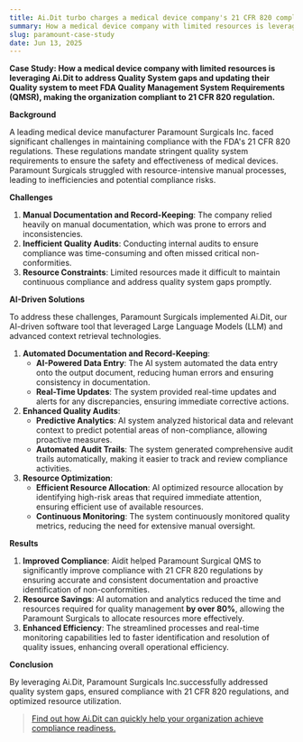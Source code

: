 ```yaml
---
title: Ai.Dit turbo charges a medical device company's 21 CFR 820 compliance readiness
summary: How a medical device company with limited resources is leveraging Ai.Dit to address Quality System gaps and updating their Quality system to meet FDA Quality Management System Requirements (QMSR), making the organization compliant to 21 CFR 820 regulation.
slug: paramount-case-study
date: Jun 13, 2025
---
```


**Case Study: How a medical device company with limited resources is leveraging Ai.Dit to address Quality System gaps and updating their Quality system to meet FDA Quality Management System Requirements (QMSR), making the organization compliant to 21 CFR 820 regulation.**

**Background**

A leading medical device manufacturer Paramount Surgicals Inc. faced significant challenges in maintaining compliance with the FDA's 21 CFR 820 regulations. These regulations mandate stringent quality system requirements to ensure the safety and effectiveness of medical devices. Paramount Surgicals struggled with resource-intensive manual processes, leading to inefficiencies and potential compliance risks.

**Challenges**

1. **Manual Documentation and Record-Keeping**: The company relied heavily on manual documentation, which was prone to errors and inconsistencies.
2. **Inefficient Quality Audits**: Conducting internal audits to ensure compliance was time-consuming and often missed critical non-conformities.
3. **Resource Constraints**: Limited resources made it difficult to maintain continuous compliance and address quality system gaps promptly.

**AI-Driven Solutions**

To address these challenges, Paramount Surgicals implemented Ai.Dit, our AI-driven software tool that leveraged Large Language Models (LLM) and advanced context retrieval technologies.

1. **Automated Documentation and Record-Keeping**:
   - **AI-Powered Data Entry**: The AI system automated the data entry onto the output document, reducing human errors and ensuring consistency in documentation.
   - **Real-Time Updates**: The system provided real-time updates and alerts for any discrepancies, ensuring immediate corrective actions.
2. **Enhanced Quality Audits**:
   - **Predictive Analytics**: AI system analyzed historical data and relevant context to predict potential areas of non-compliance, allowing proactive measures.
   - **Automated Audit Trails**: The system generated comprehensive audit trails automatically, making it easier to track and review compliance activities.
3. **Resource Optimization**:
   - **Efficient Resource Allocation**: AI optimized resource allocation by identifying high-risk areas that required immediate attention, ensuring efficient use of available resources.
   - **Continuous Monitoring**: The system continuously monitored quality metrics, reducing the need for extensive manual oversight.

**Results**

1. **Improved Compliance**: Aidit helped Paramount Surgical QMS to significantly improve compliance with 21 CFR 820 regulations by ensuring accurate and consistent documentation and proactive identification of non-conformities.
2. **Resource Savings**: AI automation and analytics reduced the time and resources required for quality management **by over 80%**, allowing the Paramount Surgicals to allocate resources more effectively.
3. **Enhanced Efficiency**: The streamlined processes and real-time monitoring capabilities led to faster identification and resolution of quality issues, enhancing overall operational efficiency.

**Conclusion**

By leveraging Ai.Dit, Paramount Surgicals Inc.successfully addressed quality system gaps, ensured compliance with 21 CFR 820 regulations, and optimized resource utilization.

> [Find out how Ai.Dit can quickly help your organization achieve compliance readiness.](/#demo)
